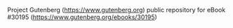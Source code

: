 Project Gutenberg (https://www.gutenberg.org) public repository for eBook #30195 (https://www.gutenberg.org/ebooks/30195)
